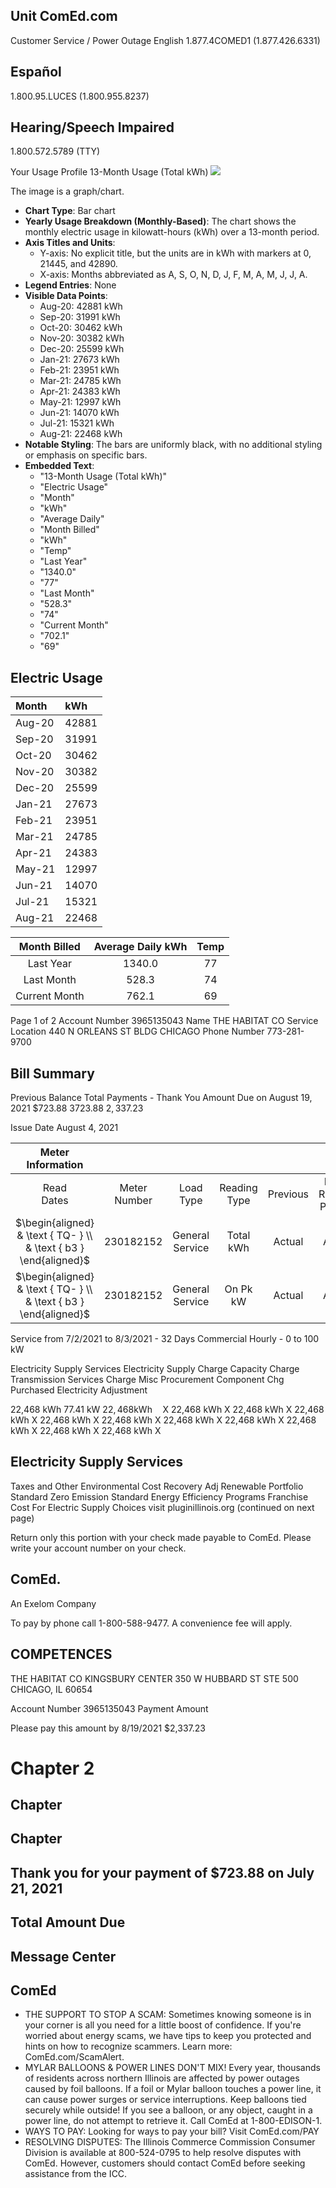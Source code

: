 ## Unit ComEd.com

Customer Service / Power Outage English
1.877.4COMED1 (1.877.426.6331)

## Español

1.800.95.LUCES (1.800.955.8237)

## Hearing/Speech Impaired

1.800.572.5789 (TTY)

Your Usage Profile
13-Month Usage (Total kWh)
![](images/img-0.jpeg)

The image is a graph/chart.

- **Chart Type**: Bar chart
- **Yearly Usage Breakdown (Monthly-Based)**: The chart shows the monthly electric usage in kilowatt-hours (kWh) over a 13-month period.
- **Axis Titles and Units**:
  - Y-axis: No explicit title, but the units are in kWh with markers at 0, 21445, and 42890.
  - X-axis: Months abbreviated as A, S, O, N, D, J, F, M, A, M, J, J, A.
- **Legend Entries**: None
- **Visible Data Points**:
  - Aug-20: 42881 kWh
  - Sep-20: 31991 kWh
  - Oct-20: 30462 kWh
  - Nov-20: 30382 kWh
  - Dec-20: 25599 kWh
  - Jan-21: 27673 kWh
  - Feb-21: 23951 kWh
  - Mar-21: 24785 kWh
  - Apr-21: 24383 kWh
  - May-21: 12997 kWh
  - Jun-21: 14070 kWh
  - Jul-21: 15321 kWh
  - Aug-21: 22468 kWh
- **Notable Styling**: The bars are uniformly black, with no additional styling or emphasis on specific bars.
- **Embedded Text**:
  - "13-Month Usage (Total kWh)"
  - "Electric Usage"
  - "Month"
  - "kWh"
  - "Average Daily"
  - "Month Billed"
  - "kWh"
  - "Temp"
  - "Last Year"
  - "1340.0"
  - "77"
  - "Last Month"
  - "528.3"
  - "74"
  - "Current Month"
  - "702.1"
  - "69"

## Electric Usage

| Month | kWh |
| :-- | :-- |
| Aug-20 | 42881 |
| Sep-20 | 31991 |
| Oct-20 | 30462 |
| Nov-20 | 30382 |
| Dec-20 | 25599 |
| Jan-21 | 27673 |
| Feb-21 | 23951 |
| Mar-21 | 24785 |
| Apr-21 | 24383 |
| May-21 | 12997 |
| Jun-21 | 14070 |
| Jul-21 | 15321 |
| Aug-21 | 22468 |


| Month Billed | Average Daily kWh | Temp |
| :--: | :--: | :--: |
| Last Year | 1340.0 | 77 |
| Last Month | 528.3 | 74 |
| Current Month | 762.1 | 69 |

Page 1 of 2
Account Number 3965135043
Name THE HABITAT CO
Service Location 440 N ORLEANS ST BLDG
CHICAGO
Phone Number 773-281-9700

## Bill Summary

Previous Balance
Total Payments - Thank You
Amount Due on August 19, 2021
$\$ 723.88$
$3723.88$
$2,337.23$

Issue Date August 4, 2021

| Meter Information |  |  |  |  |  |  |  |  |
| :--: | :--: | :--: | :--: | :--: | :--: | :--: | :--: | :--: |
| Read <br> Dates | Meter <br> Number | Load <br> Type | Reading <br> Type | Previous | Meter Reading Present | Difference | Multiplier <br> $x$ | Usage |
| $\begin{aligned} & \text { TQ- } \\ & \text { b3 } \end{aligned}$ | 230182152 | General Service | Total kWh | Actual | Actual |  |  | 22468 |
| $\begin{aligned} & \text { TQ- } \\ & \text { b3 } \end{aligned}$ | 230182152 | General Service | On Pk kW | Actual | Actual |  |  | 44.16 |

Service from 7/2/2021 to 8/3/2021 - 32 Days
Commercial Hourly - 0 to 100 kW

Electricity Supply Services
Electricity Supply Charge
Capacity Charge
Transmission Services Charge
Misc Procurement Component Chg
Purchased Electricity Adjustment

22,468 kWh
77.41 kW
$22,468 \mathrm{kWh} \quad \mathrm{X}$
22,468 kWh
X
22,468 kWh X
22,468 kWh X
22,468 kWh X
22,468 kWh X
22,468 kWh X
22,468 kWh X
22,468 kWh X
22,468 kWh X
22,468 kWh X

## Electricity Supply Services

Taxes and Other
Environmental Cost Recovery Adj
Renewable Portfolio Standard
Zero Emission Standard
Energy Efficiency Programs
Franchise Cost
For Electric Supply Choices visit
pluginillinois.org
(continued on next page)

Return only this portion with your check made payable to ComEd. Please write your account number on your check.

## ComEd.

An Exelom Company

To pay by phone call 1-800-588-9477.
A convenience fee will apply.

## COMPETENCES

THE HABITAT CO
KINGSBURY CENTER
350 W HUBBARD ST STE 500
CHICAGO, IL 60654

Account Number
3965135043
Payment Amount

Please pay this
amount by 8/19/2021
\$2,337.23

# Chapter 2 

## Chapter

## Chapter

## Thank you for your payment of $\$ 723.88$ on July 21, 2021

## Total Amount Due

## Message Center

## ComEd

- THE SUPPORT TO STOP A SCAM: Sometimes knowing someone is in your corner is all you need for a little boost of confidence. If you're worried about energy scams, we have tips to keep you protected and hints on how to recognize scammers. Learn more: ComEd.com/ScamAlert.
- MYLAR BALLOONS \& POWER LINES DON'T MIX! Every year, thousands of residents across northern Illinois are affected by power outages caused by foil balloons. If a foil or Mylar balloon touches a power line, it can cause power surges or service interruptions. Keep balloons tied securely while outside! If you see a balloon, or any object, caught in a power line, do not attempt to retrieve it. Call ComEd at 1-800-EDISON-1.
- WAYS TO PAY: Looking for ways to pay your bill? Visit ComEd.com/PAY
- RESOLVING DISPUTES: The Illinois Commerce Commission Consumer Division is available at 800-524-0795 to help resolve disputes with ComEd. However, customers should contact ComEd before seeking assistance from the ICC.

